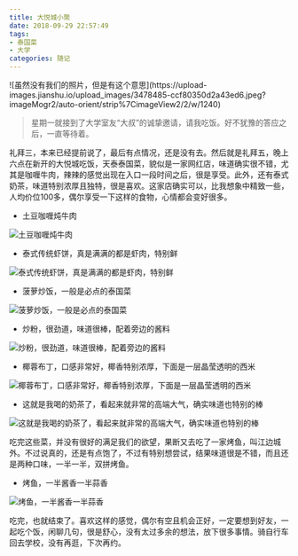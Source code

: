 ```yaml
---
title: 大悦城小聚
date: 2018-09-29 22:57:49
tags: 
- 泰国菜
- 大学
categories: 随记
---
```


<meta name="referrer" content="no-referrer" />
![虽然没有我们的照片，但是有这个意思](https://upload-images.jianshu.io/upload_images/3478485-ccf80350d2a43ed6.jpeg?imageMogr2/auto-orient/strip%7CimageView2/2/w/1240)

> 星期一就接到了大学室友“大叔”的诚挚邀请，请我吃饭。好不犹豫的答应之后，一直等待着。



<!--more-->

礼拜三，本来已经提前说了，最后有点情况，还是没有去。然后就是礼拜五，晚上六点在新开的大悦城吃饭，天泰泰国菜，貌似是一家网红店，味道确实很不错，尤其是咖喱牛肉，辣辣的感觉出现在入口一段时间之后，很是享受。此外，还有泰式奶茶，味道特别浓厚且独特，很是喜欢。这家店确实可以，比我想象中精致一些，人均价位100多，偶尔享受一下这样的食物，心情都会变好很多。

- 土豆咖喱炖牛肉

![土豆咖喱炖牛肉](https://upload-images.jianshu.io/upload_images/3478485-464c0f630b16116c.jpg?imageMogr2/auto-orient/strip%7CimageView2/2/w/1240)

- 泰式传统虾饼，真是满满的都是虾肉，特别鲜

![泰式传统虾饼，真是满满的都是虾肉，特别鲜](https://upload-images.jianshu.io/upload_images/3478485-75a90853bc691151.jpg?imageMogr2/auto-orient/strip%7CimageView2/2/w/1240)

- 菠萝炒饭，一般是必点的泰国菜

![菠萝炒饭，一般是必点的泰国菜](https://upload-images.jianshu.io/upload_images/3478485-a08a47b3e9d958d2.jpg?imageMogr2/auto-orient/strip%7CimageView2/2/w/1240)

- 炒粉，很劲道，味道很棒，配着旁边的酱料

![炒粉，很劲道，味道很棒，配着旁边的酱料](https://upload-images.jianshu.io/upload_images/3478485-b8314beafe3e997f.jpg?imageMogr2/auto-orient/strip%7CimageView2/2/w/1240)

- 椰蓉布丁，口感非常好，椰香特别浓厚，下面是一层晶莹透明的西米

![椰蓉布丁，口感非常好，椰香特别浓厚，下面是一层晶莹透明的西米](https://upload-images.jianshu.io/upload_images/3478485-8d9391ea6f0ef287.jpg?imageMogr2/auto-orient/strip%7CimageView2/2/w/1240)

- 这就是我喝的奶茶了，看起来就非常的高端大气，确实味道也特别的棒

![这就是我喝的奶茶了，看起来就非常的高端大气，确实味道也特别的棒](https://upload-images.jianshu.io/upload_images/3478485-d6b3972175e63e1d.jpg?imageMogr2/auto-orient/strip%7CimageView2/2/w/1240)

吃完这些菜，并没有很好的满足我们的欲望，果断又去吃了一家烤鱼，叫江边城外。不过说真的，还是有点饱了，不过有特别想尝试，结果味道很是不错，而且还是两种口味，一半一半，双拼烤鱼。

- 烤鱼，一半酱香一半蒜香

![烤鱼，一半酱香一半蒜香](https://upload-images.jianshu.io/upload_images/3478485-990751167b0d3e42.jpg?imageMogr2/auto-orient/strip%7CimageView2/2/w/1240)

吃完，也就结束了。喜欢这样的感觉，偶尔有空且机会正好，一定要想到好友，一起吃个饭，闲聊几句，很是舒心，没有太过多余的想法，放下很多事情。骑自行车回去学校，没有再逛，下次再约。
